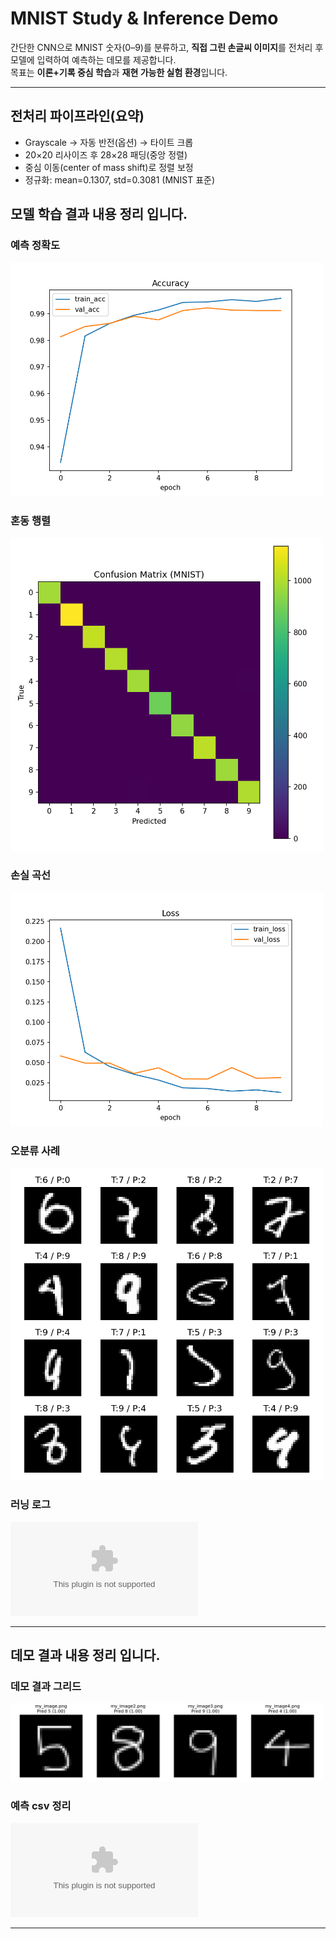 # MNIST Study & Inference Demo

간단한 CNN으로 MNIST 숫자(0–9)를 분류하고, **직접 그린 손글씨 이미지**를 전처리 후 모델에 입력하여 예측하는 데모를 제공합니다.  
목표는 **이론+기록 중심 학습**과 **재현 가능한 실험 환경**입니다.

---

## 전처리 파이프라인(요약)
- Grayscale → 자동 반전(옵션) → 타이트 크롭
- 20×20 리사이즈 후 28×28 패딩(중앙 정렬)
- 중심 이동(center of mass shift)로 정렬 보정
- 정규화: mean=0.1307, std=0.3081 (MNIST 표준)

## 모델 학습 결과 내용 정리 입니다.

### 예측 정확도
<img src="./train_results/acc_curve.png" alt="acc" style="width: 500px;">

### 혼동 행렬
<img src="./train_results/confusion_matrix.png" alt="cm" style="width: 500px;">

### 손실 곡선
<img src="./train_results/loss_curve.png" alt="loss" style="width: 500px;">

### 오분류 사례
<img src="./train_results/misclassified.png" alt="mis" style="width: 500px;">

### 러닝 로그
![running](./train_results/experiments.csv)

---

## 데모 결과 내용 정리 입니다.

### 데모 결과 그리드
<img src="./demo_results/batch_grid.png" alt="grid" style="width: 500px;">

### 예측 csv 정리
![grid](demo_results/batch_preds.csv)

---
